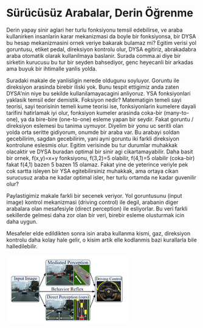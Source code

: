 # Sürücüsüz Arabalar, Derin Öğrenme

Derin yapay sinir aglari her turlu fonksiyonu temsil edebilirse, ve
araba kullanirken insanlarin karar mekanizmasi da boyle bir
fonksiyonsa, bir DYSA bu hesap mekanizmasini ornek veriye bakarak
bulamaz mi? Egitim verisi yol goruntusu, etiket pedal, direksiyon
kontrolu olur, DYSA egitiriz, abrakadabra araba otomatik olarak
kullanilmaya baslanir. Surada comma.ai diye bir sirketin kurucusu bu
tur bir seyden bahsediyor, genc heyecanli bir arkadas ama buyuk bir
ihtimalle yanlis yolda.

Suradaki makale de yanlisligin nerede oldugunu soyluyor. Goruntu ile
direksiyon arasinda birebir iliski yok. Bunu tespit ettigimiz anda
zaten DYSA'nin niye bu sekilde kullanilamayacagini anliyoruz. YSA
fonksiyonlari yaklasik temsil eder demistik. Foksiyon nedir?
Matematigin temeli sayi teorisi, sayi teorisinin temeli kume teorisi
ise, fonksiyonlarin kumelere dayali tarifini hatirlamak iyi olur,
fonksiyon kumeler arasinda coka-bir (many-to-one), ya da bire-bire
(one-to-one) esleme yapan bir seydir. Fakat goruntu / direksiyon
eslemesi bu tanima uymuyor. Diyelim bir yonu uc seritli olan yolda
orta seritte gidiyorum, onumde bir araba var. Bu arabayi soldan
gecebilirim, sagdan gecebilirim, yani ayni goruntu iki farkli
direksiyon kontrolune eslesmis olur. Egitim verisinde bu tur durumlar
muhakkak olacaktir ve DYSA buradan optimal bir sinir agi
cikartamayabilir. Daha basit bir ornek, f(x,y)=x+y fonksiyonu,
f(3,2)=5 olabilir, f(4,1)=5 olabilir (coka-bir) fakat f(4,1) bazen 5
bazen 15 olamaz. Fakat yine de yeterince veriyle pek cok sartta
isleyen bir YSA egitebilirsiniz muhakkak, ama ortaya cikan surucusuz
araba ne kadar optimal isler, her turlu ortamda ne kadar guvenilir
olur?

Paylastigimiz makale farkli bir secenek veriyor. Yol goruntusunu
(input image) kontrol mekanizmasi (driving control) ile degil,
arabanin diger arabalara olan mesafesiyle (direct perception) ile
esliyorlar. Bu veri farkli sekillerde gelmesi daha zor olan bir veri,
birebir esleme olusturmak icin daha uygun. 

Mesafeler elde edildikten sonra isin araba kullanma kismi, gaz,
direksiyon kontrolu daha kolay hale gelir, o kisim artik elle
kodlanmis bazi kurallarla bile halledilebilir.

![](car1.png)

